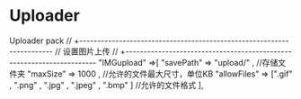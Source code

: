 # Uploader
Uploader pack
    // +----------------------------------------------------------------------
    // 设置图片上传
    // +----------------------------------------------------------------------
    "IMGupload" =>[
        "savePath" => "upload/" ,             //存储文件夹
        "maxSize" => 1000 ,                   //允许的文件最大尺寸，单位KB
        "allowFiles" => [".gif" , ".png" , ".jpg" , ".jpeg" , ".bmp" ]  //允许的文件格式
    ],